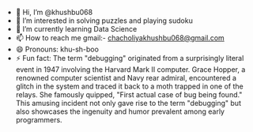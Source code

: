 - 👋 Hi, I’m @khushbu068
- 👀 I’m interested in solving puzzles and playing sudoku
- 🌱 I’m currently learning Data Science
- 📫 How to reach me gmail:- chacholiyakhushbu068@gmail.com
- 😄 Pronouns: khu-sh-boo
- ⚡ Fun fact: The term "debugging" originated from a surprisingly literal event in 1947 involving the Harvard Mark II computer. Grace Hopper, a renowned computer scientist and Navy rear admiral, encountered a glitch in the system and traced it back to a moth trapped in one of the relays. She famously quipped, "First actual case of bug being found." This amusing incident not only gave rise to the term "debugging" but also showcases the ingenuity and humor prevalent among early programmers.

<!---
khushbu068/khushbu068 is a ✨ special ✨ repository because its `README.md` (this file) appears on your GitHub profile.
You can click the Preview link to take a look at your changes.
--->
